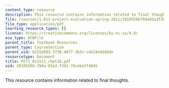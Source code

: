 ```yaml
---
content_type: resource
description: This resource contains information related to final thoughts.
file: /courses/1-011-project-evaluation-spring-2011/2810558b784a03a3f36176cebe3f4045_MIT1_011S11_chpt16.pdf
file_type: application/pdf
learning_resource_types: []
license: https://creativecommons.org/licenses/by-nc-sa/4.0/
ocw_type: OCWFile
parent_title: Textbook Resources
parent_type: CourseSection
parent_uid: 6215e093-3730-40f7-3b5c-cd424e8d46de
resourcetype: Document
title: MIT1_011S11_chpt16.pdf
uid: 2810558b-784a-03a3-f361-76cebe3f4045
---
```

This resource contains information related to final thoughts.